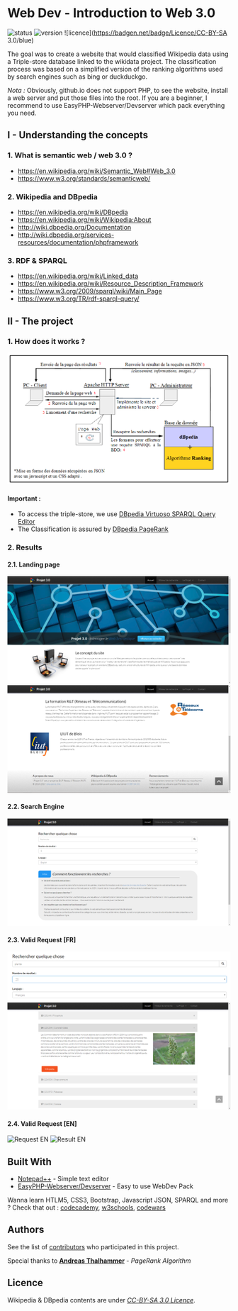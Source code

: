# Web Dev - Introduction to Web 3.0

![status](https://badgen.net/badge/Status/on%20standby/grey) 
![version](https://badgen.net/badge/Version/~0.1/cyan)
![licence](https://badgen.net/badge/Licence/CC-BY-SA 3.0/blue)

The goal was to create a website that would classified Wikipedia data using a Triple-store database linked to the wikidata project. The classification process was based on a simplified version of the ranking algorithms used by search engines such as bing or duckduckgo.

*Nota :* Obviously, github.io does not support PHP, to see the website, install a web server and put those files into the root.
If you are a beginner, I recommend to use EasyPHP-Webserver/Devserver which pack everything you need.

## I - Understanding the concepts

### 1. What is semantic web / web 3.0 ?
- https://en.wikipedia.org/wiki/Semantic_Web#Web_3.0
- https://www.w3.org/standards/semanticweb/

### 2. Wikipedia and DBpedia
- https://en.wikipedia.org/wiki/DBpedia
- https://en.wikipedia.org/wiki/Wikipedia:About
- http://wiki.dbpedia.org/Documentation
- http://wiki.dbpedia.org/services-resources/documentation/phpframework

### 3. RDF & SPARQL
- https://en.wikipedia.org/wiki/Linked_data
- https://en.wikipedia.org/wiki/Resource_Description_Framework
- https://www.w3.org/2009/sparql/wiki/Main_Page
- https://www.w3.org/TR/rdf-sparql-query/

## II - The project

### 1. How does it works ?
![Project Architecture](IMG_Web/Architecture.png? "Project Architecture")

#### Important :
- To access the triple-store, we use [DBpedia Virtuoso SPARQL Query Editor](http://dbpedia.org/sparql)
- The Classification is assured by [DBpedia PageRank](http://people.aifb.kit.edu/ath/)

### 2. Results

#### 2.1. Landing page
![Landing page](IMG_Web/Accueil%201.PNG? "Landing page")
![Landing page 2](IMG_Web/Accueil%202.PNG? "Landing page 2")

#### 2.2. Search Engine
![Search Engine](IMG_Web/moteur%20de%20recherche.PNG? "Search Engine")

#### 2.3. Valid Request [FR]
![Request FR](IMG_Web/requête%20valide%20français.PNG? "Request FR")
![Result FR](IMG_Web/requête%20valide%20français%202.PNG? "Result FR")

#### 2.4. Valid Request [EN]
![Request EN](IMG_Web/requête%20valide%20anglais.PNG? "Request EN")
![Result EN](IMG_Web/requête%20valide%20anglais%202.PNG? "Result EN")

## Built With
* [Notepad++](https://notepad-plus-plus.org/) - Simple text editor
* [EasyPHP-Webserver/Devserver](https://www.easyphp.org/) - Easy to use WebDev Pack

Wanna learn HTLM5, CSS3, Bootstrap, Javascript JSON, SPARQL and more ?
Check that out : [codecademy](https://www.codecademy.com/), [w3schools](https://www.w3schools.com/html/), [codewars](https://www.codewars.com/)

## Authors

See the list of [contributors](https://github.com/GrayDevs/SemanticWeb/contributors) who participated in this project.

Special thanks to **[Andreas Thalhammer](http://www.aifb.kit.edu/web/Andreas_Thalhammer/en)** - *PageRank Algorithm*

## Licence

Wikipedia & DBpedia contents are under *[CC-BY-SA 3.0 Licence](https://creativecommons.org/licenses/by-sa/3.0/)*.
